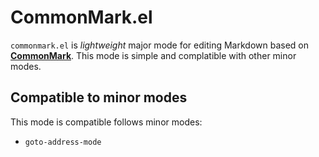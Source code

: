 # CommonMark.el

`commonmark.el` is *lightweight* major mode for editing Markdown based on [**CommonMark**](http://commonmark.org/ "A strongly defined, highly compatible specification of Markdown").  This mode is simple and complatible with other minor modes.

## Compatible to minor modes

This mode is compatible follows minor modes:

 * `goto-address-mode`

